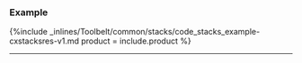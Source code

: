 


### Example

{%include _inlines/Toolbelt/common/stacks/code_stacks_example-cxstacksres-v1.md  product = include.product %}

* * *

